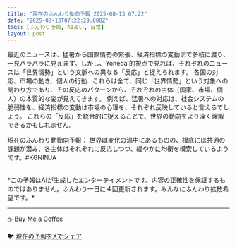 ```yaml
---
title: "現在のふんわり動向予報 2025-08-13 07:22"
date: "2025-08-13T07:22:29.000Z"
tags: [ふんわり予報, AI占い, 日常]
layout: post
---
```


最近のニュースは、猛暑から国際情勢の緊張、経済指標の変動まで多岐に渡り、一見バラバラに見えます。しかし、Yoneda 的視点で見れば、それぞれのニュースは「世界情勢」という文脈への異なる「反応」と捉えられます。  各国の対応、市場の動き、個人の行動…これらは全て、同じ「世界情勢」という対象への関わり方であり、その反応のパターンから、それぞれの主体（国家、市場、個人）の本質的な姿が見えてきます。  例えば、猛暑への対応は、社会システムの脆弱性を、経済指標の変動は市場の心理を、それぞれ反映していると言えるでしょう。  これらの「反応」を統合的に捉えることで、世界の動向をより深く理解できるかもしれません。


現在のふんわり動動向予報：
世界は変化の渦中にあるものの、根底には共通の課題が潜み、各主体はそれぞれに反応しつつ、緩やかに均衡を模索しているようです。#KGNINJA

<br>
*この予報はAIが生成したエンターテイメントです。内容の正確性を保証するものではありません。ふんわり一日に４回更新されます。みんなにふんわり拡散希望です。*

---
☕️ [Buy Me a Coffee](https://www.buymeacoffee.com/kgninja)

🐦 [現在の予報をXでシェア](https://twitter.com/intent/tweet?text=%E7%8F%BE%E5%9C%A8%E3%81%AE%E3%81%B5%E3%82%93%E3%82%8F%E3%82%8A%E4%BA%88%E5%A0%B1%3A%20%E3%80%8C%E6%9C%80%E8%BF%91%E3%81%AE%E3%83%8B%E3%83%A5%E3%83%BC%E3%82%B9%E3%81%AF%E3%80%81%E7%8C%9B%E6%9A%91%E3%81%8B%E3%82%89%E5%9B%BD%E9%9A%9B%E6%83%85%E5%8B%A2%E3%81%AE%E7%B7%8A%E5%BC%B5%E3%80%81%E7%B5%8C%E6%B8%88%E6%8C%87%E6%A8%99%E3%81%AE%E5%A4%89%E5%8B%95%E3%81%BE%E3%81%A7%E5%A4%9A%E5%B2%90%E3%81%AB%E6%B8%A1%E3%82%8A%E3%80%81%E4%B8%80%E8%A6%8B%E3%83%90%E3%83%A9%E3%83%90%E3%83%A9%E3%81%AB%E8%A6%8B%E3%81%88%E3%81%BE%E3%81%99%E3%80%82%E3%80%8D%23KGNINJA%20%E7%B6%9A%E3%81%8D%E3%81%AF%E3%83%96%E3%83%AD%E3%82%B0%E3%81%A7%EF%BC%81%F0%9F%91%87&url=https%3A%2F%2Fkg-ninja.github.io%2FFunwariyoso%2F)

